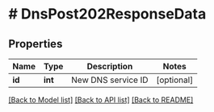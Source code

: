 # # DnsPost202ResponseData

## Properties

Name | Type | Description | Notes
------------ | ------------- | ------------- | -------------
**id** | **int** | New DNS service ID | [optional]

[[Back to Model list]](../../README.md#models) [[Back to API list]](../../README.md#endpoints) [[Back to README]](../../README.md)
